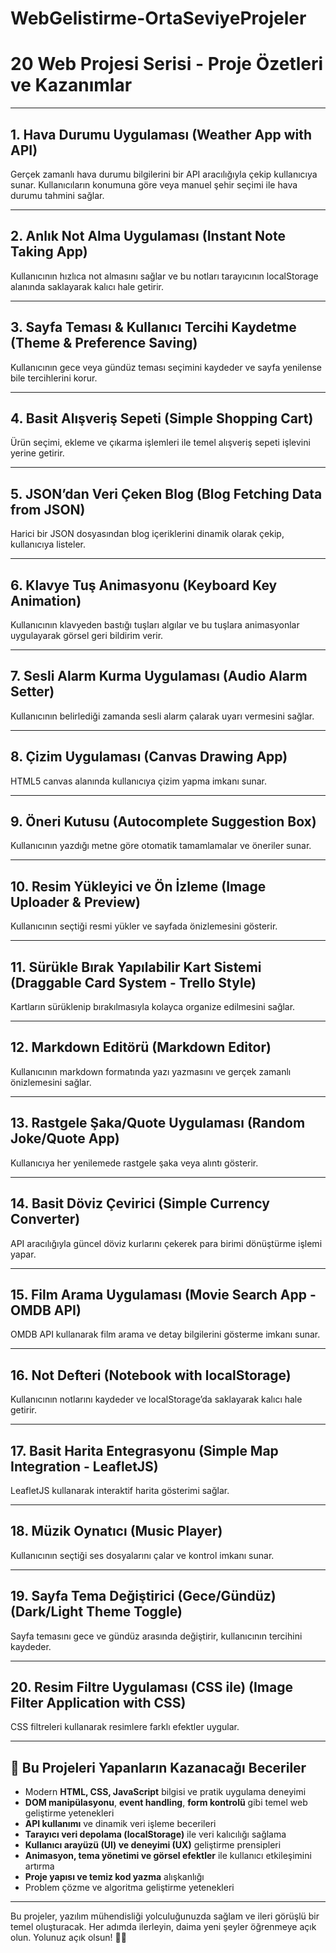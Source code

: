 # WebGelistirme-OrtaSeviyeProjeler
# 20 Web Projesi Serisi - Proje Özetleri ve Kazanımlar

---

## 1. Hava Durumu Uygulaması (Weather App with API)  
Gerçek zamanlı hava durumu bilgilerini bir API aracılığıyla çekip kullanıcıya sunar. Kullanıcıların konumuna göre veya manuel şehir seçimi ile hava durumu tahmini sağlar.

---

## 2. Anlık Not Alma Uygulaması (Instant Note Taking App)  
Kullanıcının hızlıca not almasını sağlar ve bu notları tarayıcının localStorage alanında saklayarak kalıcı hale getirir.

---

## 3. Sayfa Teması & Kullanıcı Tercihi Kaydetme (Theme & Preference Saving)  
Kullanıcının gece veya gündüz teması seçimini kaydeder ve sayfa yenilense bile tercihlerini korur.

---

## 4. Basit Alışveriş Sepeti (Simple Shopping Cart)  
Ürün seçimi, ekleme ve çıkarma işlemleri ile temel alışveriş sepeti işlevini yerine getirir.

---

## 5. JSON’dan Veri Çeken Blog (Blog Fetching Data from JSON)  
Harici bir JSON dosyasından blog içeriklerini dinamik olarak çekip, kullanıcıya listeler.

---

## 6. Klavye Tuş Animasyonu (Keyboard Key Animation)  
Kullanıcının klavyeden bastığı tuşları algılar ve bu tuşlara animasyonlar uygulayarak görsel geri bildirim verir.

---

## 7. Sesli Alarm Kurma Uygulaması (Audio Alarm Setter)  
Kullanıcının belirlediği zamanda sesli alarm çalarak uyarı vermesini sağlar.

---

## 8. Çizim Uygulaması (Canvas Drawing App)  
HTML5 canvas alanında kullanıcıya çizim yapma imkanı sunar.

---

## 9. Öneri Kutusu (Autocomplete Suggestion Box)  
Kullanıcının yazdığı metne göre otomatik tamamlamalar ve öneriler sunar.

---

## 10. Resim Yükleyici ve Ön İzleme (Image Uploader & Preview)  
Kullanıcının seçtiği resmi yükler ve sayfada önizlemesini gösterir.

---

## 11. Sürükle Bırak Yapılabilir Kart Sistemi (Draggable Card System - Trello Style)  
Kartların sürüklenip bırakılmasıyla kolayca organize edilmesini sağlar.

---

## 12. Markdown Editörü (Markdown Editor)  
Kullanıcının markdown formatında yazı yazmasını ve gerçek zamanlı önizlemesini sağlar.

---

## 13. Rastgele Şaka/Quote Uygulaması (Random Joke/Quote App)  
Kullanıcıya her yenilemede rastgele şaka veya alıntı gösterir.

---

## 14. Basit Döviz Çevirici (Simple Currency Converter)  
API aracılığıyla güncel döviz kurlarını çekerek para birimi dönüştürme işlemi yapar.

---

## 15. Film Arama Uygulaması (Movie Search App - OMDB API)  
OMDB API kullanarak film arama ve detay bilgilerini gösterme imkanı sunar.

---

## 16. Not Defteri (Notebook with localStorage)  
Kullanıcının notlarını kaydeder ve localStorage’da saklayarak kalıcı hale getirir.

---

## 17. Basit Harita Entegrasyonu (Simple Map Integration - LeafletJS)  
LeafletJS kullanarak interaktif harita gösterimi sağlar.

---

## 18. Müzik Oynatıcı (Music Player)  
Kullanıcının seçtiği ses dosyalarını çalar ve kontrol imkanı sunar.

---

## 19. Sayfa Tema Değiştirici (Gece/Gündüz) (Dark/Light Theme Toggle)  
Sayfa temasını gece ve gündüz arasında değiştirir, kullanıcının tercihini kaydeder.

---

## 20. Resim Filtre Uygulaması (CSS ile) (Image Filter Application with CSS)  
CSS filtreleri kullanarak resimlere farklı efektler uygular.

---

## 🚀 Bu Projeleri Yapanların Kazanacağı Beceriler

- Modern **HTML, CSS, JavaScript** bilgisi ve pratik uygulama deneyimi  
- **DOM manipülasyonu**, **event handling**, **form kontrolü** gibi temel web geliştirme yetenekleri  
- **API kullanımı** ve dinamik veri işleme becerileri  
- **Tarayıcı veri depolama (localStorage)** ile veri kalıcılığı sağlama  
- **Kullanıcı arayüzü (UI) ve deneyimi (UX)** geliştirme prensipleri  
- **Animasyon, tema yönetimi ve görsel efektler** ile kullanıcı etkileşimini artırma  
- **Proje yapısı ve temiz kod yazma** alışkanlığı  
- Problem çözme ve algoritma geliştirme yetenekleri  

---

Bu projeler, yazılım mühendisliği yolculuğunuzda sağlam ve ileri görüşlü bir temel oluşturacak. Her adımda ilerleyin, daima yeni şeyler öğrenmeye açık olun. Yolunuz açık olsun! 🚀✨
